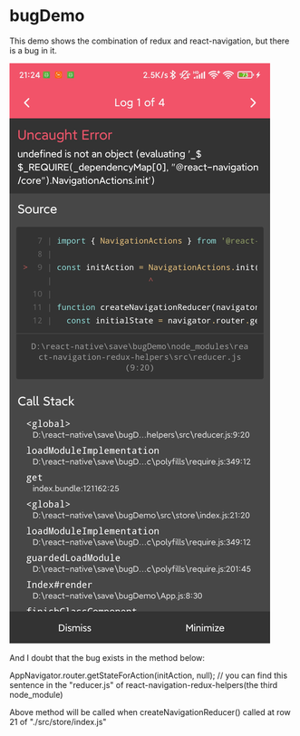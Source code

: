 # bugDemo
This demo shows the combination of redux and react-navigation, but there is a bug in it. 

![avatar](/src/img/bug.jpg)

And I doubt that the bug exists in the method below:

AppNavigator.router.getStateForAction(initAction, null); // you can find this sentence in the "reducer.js" of react-navigation-redux-helpers(the third node_module)

Above method will be called when createNavigationReducer() called at row 21 of "./src/store/index.js"
